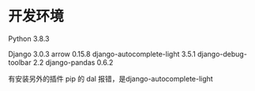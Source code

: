 # 开发环境

Python 3.8.3

Django                             3.0.3
arrow                              0.15.8
django-autocomplete-light          3.5.1
django-debug-toolbar               2.2
django-pandas                      0.6.2

有安装另外的插件
pip 的 dal 报错，是django-autocomplete-light